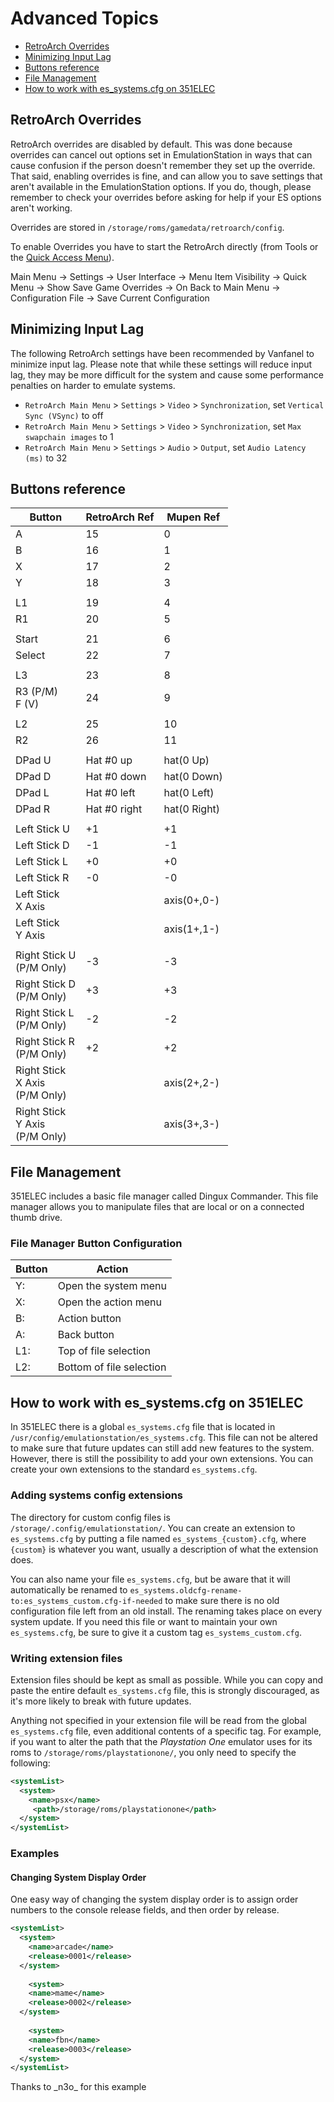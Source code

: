 # Advanced Topics

* [RetroArch Overrides](#retroarch-overrides)
* [Minimizing Input Lag](#minimizing-input-lag)
* [Buttons reference](#buttons-reference)
* [File Management](#file-management)
* [How to work with es_systems.cfg on 351ELEC](#how-to-work-with-es_systemscfg-on-351elec)

## RetroArch Overrides

RetroArch overrides are disabled by default. This was done because overrides can cancel out options set in EmulationStation in ways that can cause confusion if the person doesn't remember they set up the override. That said, enabling overrides is fine, and can allow you to save settings that aren't available in the EmulationStation options. If you do, though, please remember to check your overrides before asking for help if your ES options aren't working.

Overrides are stored in `/storage/roms/gamedata/retroarch/config`.

To enable Overrides you have to start the RetroArch directly (from Tools or the [Quick Access Menu](Menus#quick-access)).

Main Menu -> Settings -> User Interface -> Menu Item Visibility -> Quick Menu -> Show Save Game Overrides -> On
Back to Main Menu -> Configuration File -> Save Current Configuration

## Minimizing Input Lag

The following RetroArch settings have been recommended by Vanfanel to minimize input lag. Please note that while these settings will reduce input lag, they may be more difficult for the system and cause some performance penalties on harder to emulate systems.

- `RetroArch Main Menu` > `Settings` > `Video` > `Synchronization`, set `Vertical Sync (VSync)` to off
- `RetroArch Main Menu` > `Settings` > `Video` > `Synchronization`, set `Max swapchain images` to 1
- `RetroArch Main Menu` > `Settings` > `Audio` > `Output`, set `Audio Latency (ms)` to 32

## Buttons reference

|Button|RetroArch Ref|Mupen Ref|
|----|----|----|
|A|15|0|
|B|16|1|
|X|17|2|
|Y|18|3|
| | | |
|L1|19|4|
|R1|20|5|
| | | |
|Start|21|6|
|Select|22|7|
| | | |
|L3|23|8|
|R3 (P/M)<br>F (V)|24|9|
| | |
|L2|25|10|
|R2|26|11|
| | | |
|DPad U|Hat #0 up|hat(0 Up)|
|DPad D|Hat #0 down|hat(0 Down)|
|DPad L|Hat #0 left|hat(0 Left)|
|DPad R|Hat #0 right|hat(0 Right)|
| | | |
|Left Stick U|+1|+1|
|Left Stick D|-1|-1|
|Left Stick L|+0|+0|
|Left Stick R|-0|-0|
|Left Stick<br>X Axis| |axis(0+,0-)|
|Left Stick<br>Y Axis| |axis(1+,1-)|
| | |
|Right Stick U<br>(P/M Only)|-3|-3|
|Right Stick D<br>(P/M Only)|+3|+3|
|Right Stick L<br>(P/M Only)|-2|-2|
|Right Stick R<br>(P/M Only)|+2|+2|
|Right Stick<br>X Axis<br>(P/M Only)| |axis(2+,2-)|
|Right Stick<br>Y Axis<br>(P/M Only)| |axis(3+,3-)|

## File Management

351ELEC includes a basic file manager called Dingux Commander.  This file manager allows you to manipulate files that are local or on a connected thumb drive.

### File Manager Button Configuration

| Button | Action |
|----|----|
| Y: | Open the system menu |
| X: | Open the action menu |
| B: | Action button |
| A: | Back button |
| L1: | Top of file selection |
| L2: | Bottom of file selection |

## How to work with es_systems.cfg on 351ELEC

In 351ELEC there is a global `es_systems.cfg` file that is located in `/usr/config/emulationstation/es_systems.cfg`. This file can not be altered to make sure that future updates can still add new features to the system. However, there is still the possibility to add your own extensions. You can create your own extensions to the standard `es_systems.cfg`.

### Adding systems config extensions

The directory for custom config files is `/storage/.config/emulationstation/`. You can create an extension to `es_systems.cfg` by putting a file named `es_systems_{custom}.cfg`, where `{custom}` is whatever you want, usually a description of what the extension does.

You can also name your file `es_systems.cfg`, but be aware that it will automatically be renamed to `es_systems.oldcfg-rename-to:es_systems_custom.cfg-if-needed` to make sure there is no old configuration file left from an old install. The renaming takes place on every system update. If you need this file or want to maintain your own `es_systems.cfg`, be sure to give it a custom tag `es_systems_custom.cfg`.

### Writing extension files

Extension files should be kept as small as possible. While you can copy and paste the entire default `es_systems.cfg` file, this is strongly discouraged, as it's more likely to break with future updates.

Anything not specified in your extension file will be read from the global `es_systems.cfg` file, even additional contents of a specific tag. For example, if you want to alter the path that the _Playstation One_ emulator uses for its roms to `/storage/roms/playstationone/`, you only need to specify the following:

```xml
<systemList>
  <system>
    <name>psx</name>
     <path>/storage/roms/playstationone</path>
  </system>
</systemList>
```

### Examples

#### Changing System Display Order

One easy way of changing the system display order is to assign order numbers to the console release fields, and then order by release.

```xml
<systemList>
  <system>
    <name>arcade</name>
    <release>0001</release>
  </system>
  
    <system>
    <name>mame</name>
    <release>0002</release>
  </system>
  
    <system>
    <name>fbn</name>
    <release>0003</release>
  </system>
</systemList>
```

Thanks to \_n3o\_ for this example

